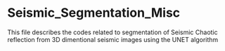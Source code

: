 # Seismic_Segmentation_Misc
This file describes the codes related to segmentation of Seismic Chaotic reflection from 3D dimentional seismic images using the UNET algorithm
